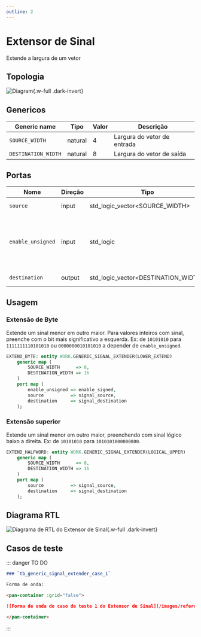 ```yaml
---
outline: 2
---
```


# Extensor de Sinal

<VPButton theme="alt" text="Abrir arquivo fonte ⧉" href="https://github.com/insper-riscv/core/blob/main/src/GENERIC_SIGNAL_EXTENDER.vhd" style="margin: 1rem 0;" />

Extende a largura de um vetor

## Topologia

<pan-container>

![Diagram](/images/reference/entities/GENERIC_SIGNAL_EXTENDER.svg){.w-full .dark-invert}

</pan-container>

## Genericos

| Generic name        | Tipo    | Valor | Descrição                   |
| ------------------- | ------- | ----- | --------------------------- |
| `SOURCE_WIDTH`      | natural | 4     | Largura do vetor de entrada |
| `DESTINATION_WIDTH` | natural | 8     | Largura do vetor de saída   |

## Portas

| Nome              | Direção | Tipo                                | Descrição                                                   |
| ----------------- | ------- | ----------------------------------- | ----------------------------------------------------------- |
| `source`          | input   | std_logic_vector<SOURCE_WIDTH>      | Vetor de entrada                                            |
| `enable_unsigned` | input   | std_logic                           | Habilita extensão lógica ao invés de aritmética (sem sinal) |
| `destination`     | output  | std_logic_vector<DESTINATION_WIDTH> | Vetor de saída                                              |

## Usagem

### Extensão de Byte

Extende um sinal menor em outro maior. Para valores inteiros com sinal, preenche
com o bit mais significativo a esquerda. Ex: de `10101010` para
`1111111110101010` ou `0000000010101010` a depender de `enable_unsigned`.

```vhdl
EXTEND_BYTE: entity WORK.GENERIC_SIGNAL_EXTENDER(LOWER_EXTEND)
    generic map (
        SOURCE_WIDTH      => 8,
        DESTINATION_WIDTH => 16
    )
    port map (
        enable_unsigned => enable_signed,
        source          => signal_source,
        destination     => signal_destination
    );
```

### Extensão superior

Extende um sinal menor em outro maior, preenchendo com sinal lógico baixo a
direita. Ex: de `10101010` para `1010101000000000`.

```vhdl
EXTEND_HALFWORD: entity WORK.GENERIC_SIGNAL_EXTENDER(LOGICAL_UPPER)
    generic map (
        SOURCE_WIDTH      => 8,
        DESTINATION_WIDTH => 16
    )
    port map (
        source          => signal_source,
        destination     => signal_destination
    );
```

## Diagrama RTL

<pan-container>

![Diagrama de RTL do Extensor de Sinal](/images/reference/entities/generic_signal_extender_netlist.svg){.w-full .dark-invert}

</pan-container>

## Casos de teste

<VPButton theme="alt" text="Abrir arquivo fonte ⧉" href="https://github.com/insper-riscv/core/blob/main/test/test_GENERIC_SIGNAL_EXTENDER.py" />

::: danger TO DO

```md
### `tb_generic_signal_extender_case_1`

Forma de onda:

<pan-container :grid="false">

![Forma de onda do caso de teste 1 do Extensor de Sinal](/images/reference/entities/tb_generic_signal_extender_case_1.svg){.w-full.dark-invert}

</pan-container>
```

:::
